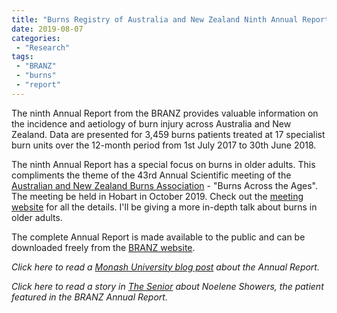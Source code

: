 ```yaml
---
title: "Burns Registry of Australia and New Zealand Ninth Annual Report"
date: 2019-08-07
categories:
 - "Research"
tags:
 - "BRANZ"
 - "burns" 
 - "report"
---
```


<!--more-->

The ninth Annual Report from the BRANZ provides valuable information on the incidence and aetiology of burn injury across Australia and New Zealand. Data are presented for 3,459 burns patients treated at 17 specialist burn units over the 12-month period from 1st July 2017 to 30th June 2018. 

The ninth Annual Report has a special focus on burns in older adults. This compliments the theme of the 43rd Annual Scientific meeting of the [Australian and New Zealand Burns Association](https://anzba.org.au/) - "Burns Across the Ages". The meeting be held in Hobart in October 2019. Check out the [meeting website](http://www.anzbaasm.com/hobart) for all the details. I'll be giving a more in-depth talk about burns in older adults.  

The complete Annual Report is made available to the public and can be downloaded freely from the [BRANZ website](https://www.monash.edu/__data/assets/pdf_file/0003/1870005/BRANZ_AnnualReport_Year9_FINAL.pdf).

*Click here to read a [Monash University blog post](https://www.monash.edu/medicine/news/latest/2019-articles/branz-annual-report-confirms-poorer-outcomes-for-older-burns-patients) about the Annual Report.*

*Click here to read a story in [The Senior](https://www.thesenior.com.au/story/6315473/shower-fall-left-80-year-old-with-serious-scald-burns/) about Noelene Showers, the patient featured in the BRANZ Annual Report.*